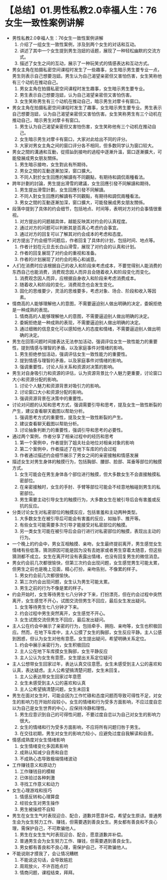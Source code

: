 # 【总结】01.男性私教2.0幸福人生：76女生一致性案例讲解

-   男性私教2.0幸福人生：76女生一致性案例讲解
    1.  介绍了一组女生一致性案例，涉及到两个女生的对话和互动。
    2.  讲述了其中一个女生提到男生泡妞的话题，展现了一种轻松幽默的交流方式。
    3.  描述了女生之间的互动，展示了一种玩笑式的情感表达和互动方式。
-   男女主角在拍摄私密空间课程时发生了一些趣事，女生暗示男生要专业一点，男生则表示自己想要泡妞。男生认为自己渴望亲密但又害怕伤害，女生笑称他有三个动机在推动自己。
    1.  男女主角在拍摄私密空间课程时发生趣事，女生暗示男生要专业。
    2.  男生表示自己想要泡妞，认为自己渴望亲密但又害怕伤害。
    3.  女生笑称男生有三个动机在推动自己，暗示男生对摩卡有窗口。
-   男女主角在拍摄私密空间课程时发生了趣事，女生暗示男生要专业。男生表示自己想要泡妞，认为自己渴望亲密但又害怕伤害。女生笑称男生有三个动机在推动自己，暗示男生对摩卡有窗口。
    1.  男生认为自己渴望亲密但又害怕伤害，女生笑称他有三个动机在推动自己。
    2.  女生暗示男生对摩卡有窗口，大家对此给出不同的评分。
    3.  大家对男女主角之间的窗口评分各不相同，但多数同学认为窗口较大。
-   男女之間的溝通和互動，從搭訕到接吻的過程中逐漸升溫，窗口逐漸擴大，可能發展成男女朋友關係。
    1.  男生暗示接吻，女生對此有所期待。
    2.  男女之間的互動逐漸加深，窗口擴大。
    3.  不同人對於女生回應的解讀有不同觀點，有期待和調侃兩種看法。
-   跨年計劃的討論，男生提出滑雪的建議，女生回應引發不同解讀和期待。
    1.  男生提出滑雪計劃，女生回應引發不同解讀。
    2.  不同人對女生回應的解讀有不同觀點，有期待和調侃兩種看法。
    3.  男女之間的互動逐漸加深，窗口擴大，可能發展成男女朋友關係。
-   段落中提到了具体的约会细节，包括地点、时间等，表明对方对约会事情很重视。
    1.  对方提出的问题越具体，越能反映其对约会的认真程度。
    2.  通过对方的问题可以判断其是否真心考虑约会事宜。
    3.  通过对方的回复可以了解其对约会成本的考虑和态度。
-   对方提出了约会细节问题后，作者回复了具体的计划，包括时间、地点等。
    1.  作者计划在元旦去长白山滑雪，展现了对约会的认真和计划。
    2.  作者的回复展现了对约会的重视和准备。
    3.  作者的计划展现了对约会的用心和诚意。
-   人们在消费时应该根据自己的收入和阶段来考虑成本，不要觉得别人能消费的东西自己也能消费，消费观念因人而异且会随着收入和阶段变化而变化。
    1.  消费观念因人而异，应根据自身收入和阶段来考虑消费成本。
    2.  随着收入和阶段的变化，消费观念也会发生变化。
    3.  固化的思维要少，灵活的思维要多，考虑对象、场合、阶段和收入等因素。
-   情商高的人能够理解他人的意图，不需要逼迫别人做出明确的决定，委婉拒绝是一种成熟的表现。
    1.  情商高的人能够理解他人的意图，不需要逼迫别人做出明确的决定。
    2.  委婉拒绝是一种成熟的表现，不需要逼迫别人做出明确的决定。
    3.  通过细微的信息变化可以感知他人的态度和情绪，不需要逼迫别人做出明确的决定。
-   男生在回答问题时间接表达无法参加活动，强调评估女生一致性能力的重要性，提到情感与理智的矛盾，以及家庭事件对情绪的影响。
    1.  男生拒绝参加活动，强调评估女生一致性能力的重要性。
    2.  提到情感与理智的矛盾，以及家庭事件对情绪的影响。
    3.  强调重要性，讨论人际关系和资源对决策的影响。
-   男生对自身吸引力和资源的评估，认为资源背景比个人魅力更重要，讨论窗口大小和资源分配的影响。
    1.  讨论个人魅力和资源背景对吸引力的影响。
    2.  讨论窗口大小和资源分配的影响。
    3.  强调资源背景在决策中的重要性。
-   讨论对问题的认知和思考方式，强调需要引导和思考，提及女生一致性断裂的产生，建议查看聊天截图以帮助分析。
    1.  强调思考方式的重要性，提及女生一致性断裂的产生。
    2.  建议查看聊天截图以帮助分析。
    3.  讨论抽象判断力的重要性，强调引导和思考的必要性。
-   通过两个案例，作者分享了相亲过程中的经历和思考
    1.  第一个案例中，作者提到了姐夫社会地位对相亲对象的影响
    2.  第二个案例中，作者描述了在地下车库的约会过程
    3.  作者通过描述约会细节展示了男女之间的亲密接触和情感发展
-   描述女生对男生身体的触摸行为，包括胸部、腰部、脸部、耳垂等部位的触摸方式。
    1.  女生可能会在男生身体各个部位进行触摸，但大多数女生不会直接触摸私密部位。
    2.  在亲密接触时，女生的手肘、手臂等部位可能会不经意地触碰到男生的私密部位。
    3.  男生需要主动引导女生的触摸行为，大多数女生在被引导后会有害羞或反抗的反应。
-   分类讨论女生对私密部位的触摸反应，包括害羞和主动两种类型。
    1.  大多数女生在被引导后可能会有害羞的反应，如抽手、推开等。
    2.  有些女生可能需要多次引导才能接受对私密部位的触摸。
    3.  另一类女生可能在被引导后会自行进行对私密部位的触摸，表现出主动的行为。
-   一个晚上的约会中，男女互相触摸、亲吻，女生最终提前离开，男生感觉女生情绪有些低落，猜测原因可能是因为没有去她家或者男生穿着太随意，但这些猜测都不成立。女生在离开时没有表露出情绪，也没有回复男生的微信消息。
-   男女约会前几次都很愉快，但第三次约会出现问题，女生感觉男生可能太累，但男生之前也是晚上见面，精心打扮，亲吻告别，不像累的样子。
    1.  男女约会前几次都很愉快。
    2.  第三次约会出现问题，女生认为男生可能太累。
    3.  男生之前的行为不像是累的样子。
-   约会开始时，女生等待男生七八分钟才下来，打扮漂亮，但在约会过程中突然离开，女生感觉不开心，试图交流但男生不回应，最后女生发出疑问。
    1.  女生等待男生七八分钟才下来。
    2.  约会过程中男生突然离开，女生感觉不开心。
    3.  女生试图交流但男生不回应，最后发出疑问。
-   主人公在约会中展示了亲密的行为，包括牵手、拥抱、亲吻等，女生也积极回应。然而，在地下车库中，主人公摸了女生的胸部，女生反应平静。主人公感到困惑，但认为女生对他有意愿。女生提出疑问，希望明确关系定位。
    1.  约会中展示亲密行为，女生积极回应
    2.  主人公在地下车库摸女生胸部，女生平静反应
    3.  主人公认为女生有意愿，女生提出关系定位疑问
-   主人公想带女生回家过年，表达认真交往意愿。女生未感受到主人公的喜欢和认真，表达疑虑。主人公希望搞清楚问题，女生未回复。
    1.  主人公表达带女生回家过年意愿
    2.  女生未感受到主人公的喜欢和认真
    3.  主人公希望搞清楚问题，女生未回复
-   男生在面对女生时，可能会因为工作忙碌和态度问题而导致可得性不足，对女生的影响力在开始阶段较小。女生的情绪和行为受多方面影响，不应过度自恋以为自己是女生世界的中心，应保持冷静和理性。
    1.  男生应意识到自己的可得性问题，不要过度自恋以为自己对女生的影响力很大。
    2.  女生的情绪和行为受多方面影响，不应将所有问题归咎于男生。
    3.  在交往初期，男生对女生的影响力较小，应避免过度自我解读和自责。
-   情感成熟度对女生情绪影响
    1.  女生情绪变化多因素影响
    2.  成熟认知减少自责和自恋
    3.  不成熟心态导致极端情绪波动
-   工作赚钱意义和原动力
    1.  工作赚钱目的模糊
    2.  已体验过各种刺激
    3.  寻找工作意义和动力
-   女生心理游戏和技巧
    1.  情感反转和心理算盘
    2.  经验女生对男生操作
    3.  男生被操控不自知
-   男生在女生生气时表现迎合、配合，道歉并愿意补偿，希望女生原谅。普通男生会为女生努力工作、赚钱，但需要遇到善良女生。男女都有善良和不良心理，需保护自己，不可欺骗他人。
    1.  男生在女生生气时表现迎合、配合，愿意道歉并补偿。
    2.  普通男生会为女生努力工作、赚钱，但需要遇到善良女生。
    3.  男女都有善良和不良心理，需保护自己，不可欺骗他人。
-   不能说刚才摸我了，会让情况糟糕
    1.  不能说这句话，会导致尴尬
    2.  周观放火，不许百姓点灯
    3.  情商问题，课程结束，拜拜。